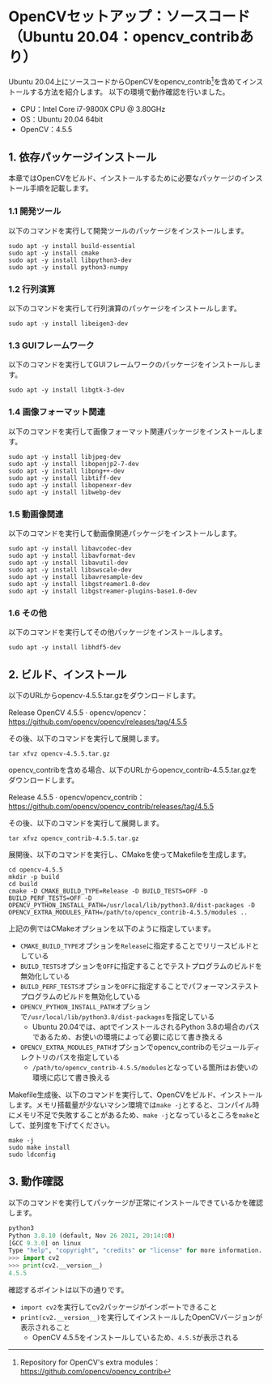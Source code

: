 # OpenCVセットアップ：ソースコード（Ubuntu 20.04：opencv_contribあり）

Ubuntu 20.04上にソースコードからOpenCVをopencv_contrib[^1]を含めてインストールする方法を紹介します。
以下の環境で動作確認を行いました。

- CPU：Intel Core i7-9800X CPU @ 3.80GHz
- OS：Ubuntu 20.04 64bit
- OpenCV：4.5.5

## 1. 依存パッケージインストール

本章ではOpenCVをビルド、インストールするために必要なパッケージのインストール手順を記載します。

### 1.1 開発ツール

以下のコマンドを実行して開発ツールのパッケージをインストールします。

```shell
sudo apt -y install build-essential
sudo apt -y install cmake
sudo apt -y install libpython3-dev
sudo apt -y install python3-numpy
```

### 1.2 行列演算

以下のコマンドを実行して行列演算のパッケージをインストールします。

```shell
sudo apt -y install libeigen3-dev
```

### 1.3 GUIフレームワーク

以下のコマンドを実行してGUIフレームワークのパッケージをインストールします。

```shell
sudo apt -y install libgtk-3-dev
```

### 1.4 画像フォーマット関連

以下のコマンドを実行して画像フォーマット関連パッケージをインストールします。

```shell
sudo apt -y install libjpeg-dev
sudo apt -y install libopenjp2-7-dev
sudo apt -y install libpng++-dev
sudo apt -y install libtiff-dev
sudo apt -y install libopenexr-dev
sudo apt -y install libwebp-dev
```

### 1.5 動画像関連

以下のコマンドを実行して動画像関連パッケージをインストールします。

```shell
sudo apt -y install libavcodec-dev
sudo apt -y install libavformat-dev
sudo apt -y install libavutil-dev
sudo apt -y install libswscale-dev
sudo apt -y install libavresample-dev
sudo apt -y install libgstreamer1.0-dev
sudo apt -y install libgstreamer-plugins-base1.0-dev
```

### 1.6 その他

以下のコマンドを実行してその他パッケージをインストールします。

```shell
sudo apt -y install libhdf5-dev
```

## 2. ビルド、インストール

以下のURLからopencv-4.5.5.tar.gzをダウンロードします。

Release OpenCV 4.5.5 · opencv/opencv：<https://github.com/opencv/opencv/releases/tag/4.5.5>

その後、以下のコマンドを実行して展開します。

```shell
tar xfvz opencv-4.5.5.tar.gz
```

opencv_contribを含める場合、以下のURLからopencv_contrib-4.5.5.tar.gzをダウンロードします。

Release 4.5.5 · opencv/opencv_contrib：<https://github.com/opencv/opencv_contrib/releases/tag/4.5.5>

その後、以下のコマンドを実行して展開します。

```shell
tar xfvz opencv_contrib-4.5.5.tar.gz
```

展開後、以下のコマンドを実行し、CMakeを使ってMakefileを生成します。  

```shell
cd opencv-4.5.5
mkdir -p build
cd build
cmake -D CMAKE_BUILD_TYPE=Release -D BUILD_TESTS=OFF -D BUILD_PERF_TESTS=OFF -D OPENCV_PYTHON_INSTALL_PATH=/usr/local/lib/python3.8/dist-packages -D OPENCV_EXTRA_MODULES_PATH=/path/to/opencv_contrib-4.5.5/modules ..
```

上記の例ではCMakeオプションを以下のように指定しています。

- `CMAKE_BUILD_TYPE`オプションを`Release`に指定することでリリースビルドとしている
- `BUILD_TESTS`オプションを`OFF`に指定することでテストプログラムのビルドを無効化している
- `BUILD_PERF_TESTS`オプションを`OFF`に指定することでパフォーマンステストプログラムのビルドを無効化している
- `OPENCV_PYTHON_INSTALL_PATH`オプションで`/usr/local/lib/python3.8/dist-packages`を指定している
  - Ubuntu 20.04では、aptでインストールされるPython 3.8の場合のパスであるため、お使いの環境によって必要に応じて書き換える
- `OPENCV_EXTRA_MODULES_PATH`オプションでopencv_contribのモジュールディレクトリのパスを指定している
  - `/path/to/opencv_contrib-4.5.5/modules`となっている箇所はお使いの環境に応じて書き換える

Makefile生成後、以下のコマンドを実行して、OpenCVをビルド、インストールします。メモリ搭載量が少ないマシン環境では`make -j`とすると、コンパイル時にメモリ不足で失敗することがあるため、`make -j`となっているところを`make`として、並列度を下げてください。

```shell
make -j
sudo make install
sudo ldconfig
```

## 3. 動作確認

以下のコマンドを実行してパッケージが正常にインストールできているかを確認します。

```python
python3
Python 3.8.10 (default, Nov 26 2021, 20:14:08)
[GCC 9.3.0] on linux
Type "help", "copyright", "credits" or "license" for more information.
>>> import cv2
>>> print(cv2.__version__)
4.5.5
```

確認するポイントは以下の通りです。

- `import cv2`を実行してcv2パッケージがインポートできること
- `print(cv2.__version__)`を実行してインストールしたOpenCVバージョンが表示されること
  - OpenCV 4.5.5をインストールしているため、`4.5.5`が表示される

[^1]: Repository for OpenCV's extra modules：<https://github.com/opencv/opencv_contrib>  
